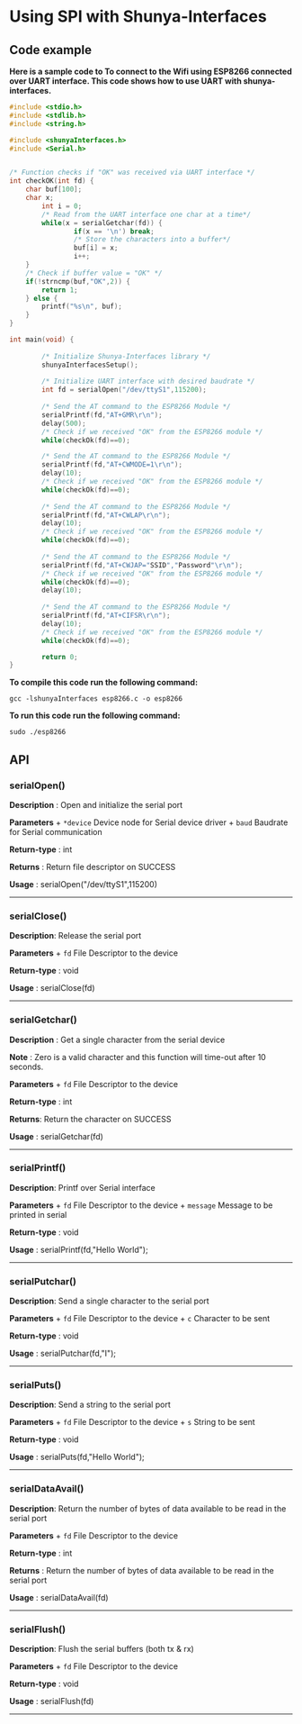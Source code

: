 # Using SPI with Shunya-Interfaces

## Code example

**Here is a sample code to To connect to the Wifi using ESP8266 connected over UART interface. This code shows how to use UART with shunya-interfaces.**

``` c
#include <stdio.h>
#include <stdlib.h>
#include <string.h>

#include <shunyaInterfaces.h>
#include <Serial.h>


/* Function checks if "OK" was received via UART interface */
int checkOK(int fd) {
    char buf[100];
    char x;
        int i = 0;
        /* Read from the UART interface one char at a time*/
        while(x = serialGetchar(fd)) {
                if(x == '\n') break;
                /* Store the characters into a buffer*/        
                buf[i] = x;
                i++;
    }
    /* Check if buffer value = "OK" */
    if(!strncmp(buf,"OK",2)) {
        return 1;
    } else {
        printf("%s\n", buf);
    }
}

int main(void) {
        
        /* Initialize Shunya-Interfaces library */
        shunyaInterfacesSetup();
        
        /* Initialize UART interface with desired baudrate */
        int fd = serialOpen("/dev/ttyS1",115200);
        
        /* Send the AT command to the ESP8266 Module */
        serialPrintf(fd,"AT+GMR\r\n");
        delay(500);
        /* Check if we received "OK" from the ESP8266 module */
        while(checkOk(fd)==0);

        /* Send the AT command to the ESP8266 Module */
        serialPrintf(fd,"AT+CWMODE=1\r\n");
        delay(10);
        /* Check if we received "OK" from the ESP8266 module */
        while(checkOk(fd)==0);
        
        /* Send the AT command to the ESP8266 Module */
        serialPrintf(fd,"AT+CWLAP\r\n");
        delay(10);
        /* Check if we received "OK" from the ESP8266 module */
        while(checkOk(fd)==0);
        
        /* Send the AT command to the ESP8266 Module */
        serialPrintf(fd,"AT+CWJAP="SSID","Password"\r\n");
        /* Check if we received "OK" from the ESP8266 module */
        while(checkOk(fd)==0);
        delay(10);
        
        /* Send the AT command to the ESP8266 Module */
        serialPrintf(fd,"AT+CIFSR\r\n");
        delay(10);
        /* Check if we received "OK" from the ESP8266 module */
        while(checkOk(fd)==0);

        return 0;
}
```

**To compile this code run the following command:**

``` shell
gcc -lshunyaInterfaces esp8266.c -o esp8266
```

**To run this code run the following command:**

``` shell
sudo ./esp8266
```

## API

### serialOpen()

**Description** : Open and initialize the serial port

**Parameters**
    + `*device`     Device node for Serial device driver
    + `baud`        Baudrate for Serial communication

**Return-type** : int

**Returns** : Return file descriptor on SUCCESS

**Usage** : serialOpen("/dev/ttyS1",115200)

---

### serialClose()

**Description**: Release the serial port

**Parameters**
    + `fd`  File Descriptor to the device

**Return-type** : void

**Usage** : serialClose(fd)

---

### serialGetchar()

**Description** : Get a single character from the serial device

**Note** : Zero is a valid character and this function will time-out after 10 seconds. 

**Parameters**
    + `fd`  File Descriptor to the device

**Return-type** : int

**Returns**: Return the character on SUCCESS 

**Usage** : serialGetchar(fd)

---
 
### serialPrintf()

**Description**: Printf over Serial interface

**Parameters**
    + `fd`  File Descriptor to the device
    + `message`     Message to be printed in serial

**Return-type** : void

**Usage** : serialPrintf(fd,"Hello World"); 

---

### serialPutchar()

**Description**: Send a single character to the serial port

**Parameters**
    + `fd`  File Descriptor to the device
    + `c`   Character to be sent

**Return-type** : void

**Usage** : serialPutchar(fd,"I"); 

---

### serialPuts()

**Description**: Send a string to the serial port

**Parameters**
    + `fd`  File Descriptor to the device
    + `s`   String to be sent

**Return-type** : void

**Usage** : serialPuts(fd,"Hello World");

---

### serialDataAvail()

**Description**: Return the number of bytes of data available to be read in the serial port

**Parameters**
    + `fd`  File Descriptor to the device

**Return-type** : int

**Returns** : Return the number of bytes of data available to be read in the serial port

**Usage** : serialDataAvail(fd) 

---

### serialFlush()

**Description**: Flush the serial buffers (both tx & rx)

**Parameters**
    + `fd`  File Descriptor to the device

**Return-type** : void

**Usage** : serialFlush(fd)

---
